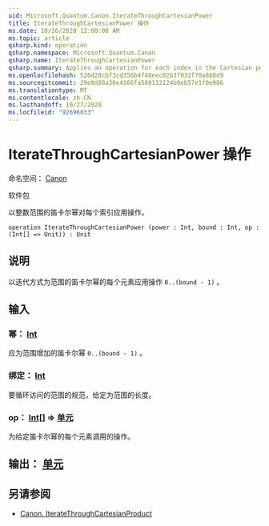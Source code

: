 ```yaml
---
uid: Microsoft.Quantum.Canon.IterateThroughCartesianPower
title: IterateThroughCartesianPower 操作
ms.date: 10/26/2020 12:00:00 AM
ms.topic: article
qsharp.kind: operation
qsharp.namespace: Microsoft.Quantum.Canon
qsharp.name: IterateThroughCartesianPower
qsharp.summary: Applies an operation for each index in the Cartesian power of an integer range.
ms.openlocfilehash: 526d28cbf3cd356b4f48eec02b3f032f70a868d9
ms.sourcegitcommit: 29e0d88a30e4166fa580132124b0eb57e1f0e986
ms.translationtype: MT
ms.contentlocale: zh-CN
ms.lasthandoff: 10/27/2020
ms.locfileid: "92696033"
---
```

# <a name="iteratethroughcartesianpower-operation"></a>IterateThroughCartesianPower 操作

命名空间： [Canon](xref:Microsoft.Quantum.Canon)

软件包 [](https://nuget.org/packages/)


以整数范围的笛卡尔幂对每个索引应用操作。

```qsharp
operation IterateThroughCartesianPower (power : Int, bound : Int, op : (Int[] => Unit)) : Unit
```


## <a name="description"></a>说明

以迭代方式为范围的笛卡尔幂的每个元素应用操作 `0..(bound - 1)` 。

## <a name="input"></a>输入

### <a name="power--int"></a>幂： [Int](xref:microsoft.quantum.lang-ref.int)

应为范围增加的笛卡尔幂 `0..(bound - 1)` 。


### <a name="bound--int"></a>绑定： [Int](xref:microsoft.quantum.lang-ref.int)

要循环访问的范围的规范，给定为范围的长度。


### <a name="op--int--unit"></a>op： [Int](xref:microsoft.quantum.lang-ref.int)[] => [单元](xref:microsoft.quantum.lang-ref.unit) 

为给定笛卡尔幂的每个元素调用的操作。



## <a name="output--unit"></a>输出： [单元](xref:microsoft.quantum.lang-ref.unit)



## <a name="see-also"></a>另请参阅

- [Canon. IterateThroughCartesianProduct](xref:Microsoft.Quantum.Canon.IterateThroughCartesianProduct)